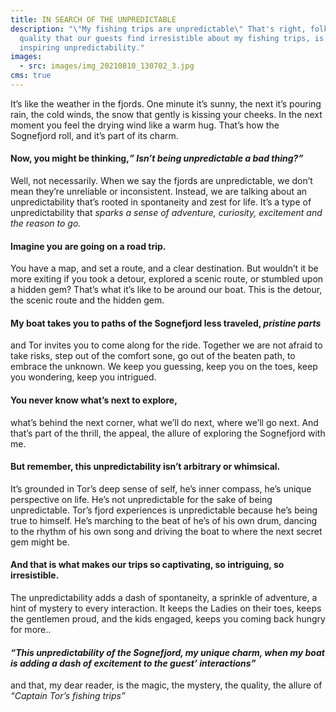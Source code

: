 ```yaml
---
title: IN SEARCH OF THE UNPREDICTABLE
description: "\"My fishing trips are unpredictable\" That's right, folks. The
  quality that our guests find irresistible about my fishing trips, is our
  inspiring unpredictability."
images:
  - src: images/img_20210810_130702_3.jpg
cms: true
---
```

It’s like the weather in the fjords. One minute it’s sunny, the next it’s pouring rain, the cold winds, the snow that gently is kissing your cheeks. In the next moment you feel the drying wind like a warm hug. That’s how the Sognefjord roll, and it’s part of its charm.

#### **Now, you might be thinking,*” Isn’t being unpredictable a bad thing?”***

Well, not necessarily. When we say the fjords are unpredictable, we don’t mean they’re unreliable or inconsistent. Instead, we are talking about an unpredictability that’s rooted in spontaneity and zest for life. It’s a type of unpredictability that *sparks a sense of adventure, curiosity, excitement and the reason to go.*

#### **Imagine you are going on a road trip.**

You have a map, and set a route, and a clear destination. But wouldn’t it be more exiting if you took a detour, explored a scenic route, or stumbled upon a hidden gem? That’s what it’s like to be around our boat. This is the detour, the scenic route and the hidden gem. 

#### **My boat takes you to paths of the Sognefjord less traveled, *pristine parts***

and Tor invites you to come along for the ride. Together we are not afraid to take risks, step out of the comfort sone, go out of the beaten path, to embrace the unknown. We keep you guessing, keep you on the toes, keep you wondering, keep you intrigued. 

#### **You never know what’s next to explore,**

what’s behind the next corner, what we’ll do next, where we’ll go next. And that’s part of the thrill, the appeal, the allure of exploring the Sognefjord with me.

#### **But remember, this unpredictability isn’t arbitrary or whimsical.**

It’s grounded in Tor’s deep sense of self, he’s inner compass, he’s unique perspective on life. He’s not unpredictable for the sake of being unpredictable. Tor’s fjord experiences is unpredictable because he’s being true to himself. He’s marching to the beat of he’s of his own drum, dancing to the rhythm of his own song and driving the boat to where the next secret gem might be.

#### **And that is what makes our trips so captivating, so intriguing, so irresistible.**

The unpredictability adds a dash of spontaneity, a sprinkle of adventure, a hint of mystery to every interaction. It keeps the Ladies on their toes, keeps the gentlemen proud, and the kids engaged, keeps you coming back hungry for more.. 

#### ***“This unpredictability of the Sognefjord, my unique charm, when my boat is adding a dash of excitement to the guest’ interactions”***

and that, my dear reader, is the magic, the mystery, the quality, the allure of *“Captain Tor’s fishing trips”*
